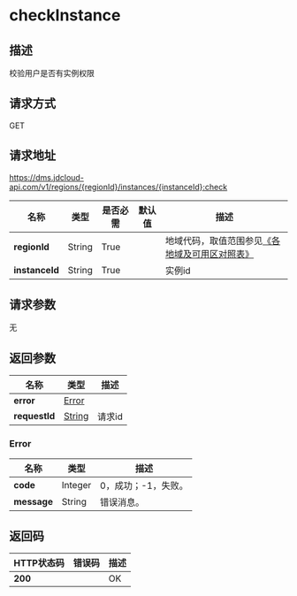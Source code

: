 # checkInstance


## 描述
校验用户是否有实例权限

## 请求方式
GET

## 请求地址
https://dms.jdcloud-api.com/v1/regions/{regionId}/instances/{instanceId}:check

|名称|类型|是否必需|默认值|描述|
|---|---|---|---|---|
|**regionId**|String|True| |地域代码，取值范围参见[《各地域及可用区对照表》](../Enum-Definitions/Regions-AZ.md)|
|**instanceId**|String|True| |实例id|

## 请求参数
无


## 返回参数
|名称|类型|描述|
|---|---|---|
|**error**|[Error](checkinstance#error)| |
|**requestId**|[String](checkinstance#error)|请求id|

### <div id="error">Error</div>
|名称|类型|描述|
|---|---|---|
|**code**|Integer|0，成功；-1，失败。|
|**message**|String|错误消息。|

## 返回码
|HTTP状态码|错误码|描述|
|---|---|---|
|**200**||OK|
